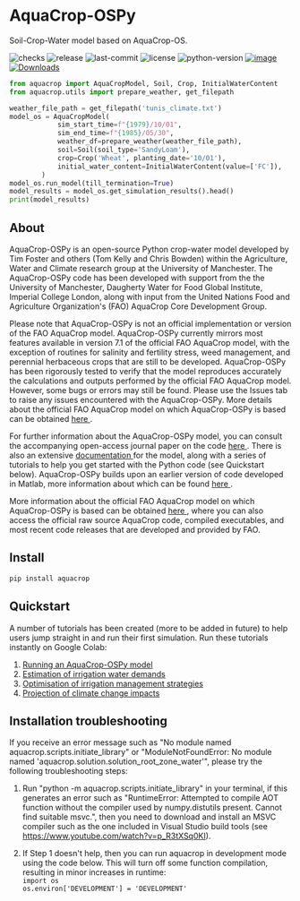 # AquaCrop-OSPy

Soil-Crop-Water model based on AquaCrop-OS.

![checks](https://badgen.net/github/checks/aquacropos/aquacrop)
![release](https://badgen.net/github/release/aquacropos/aquacrop)
![last-commit](https://badgen.net/github/last-commit/aquacropos/aquacrop)
![license](https://badgen.net/pypi/license/aquacrop)
![python-version](https://badgen.net/pypi/python/aquacrop)
[![image](https://pepy.tech/badge/aquacrop)](https://pepy.tech/project/aquacrop)
[![Downloads](https://pepy.tech/badge/aquacrop/month)](https://pepy.tech/project/aquacrop)


```python
from aquacrop import AquaCropModel, Soil, Crop, InitialWaterContent
from aquacrop.utils import prepare_weather, get_filepath

weather_file_path = get_filepath('tunis_climate.txt')
model_os = AquaCropModel(
            sim_start_time=f"{1979}/10/01",
            sim_end_time=f"{1985}/05/30",
            weather_df=prepare_weather(weather_file_path),
            soil=Soil(soil_type='SandyLoam'),
            crop=Crop('Wheat', planting_date='10/01'),
            initial_water_content=InitialWaterContent(value=['FC']),
        )
model_os.run_model(till_termination=True)
model_results = model_os.get_simulation_results().head()
print(model_results)
```

## About

AquaCrop-OSPy is an open-source Python crop-water model developed by Tim Foster and others (Tom Kelly and Chris Bowden) within the Agriculture, Water and Climate research group at the University of Manchester. The AquaCrop-OSPy code has been developed with support from the the University of Manchester, Daugherty Water for Food Global Institute, Imperial College London, along with input from the United Nations Food and Agriculture Organization's (FAO) AquaCrop Core Development Group. 

Please note that AquaCrop-OSPy is not an official implementation or version of the FAO AquaCrop model. AquaCrop-OSPy currently mirrors most features available in version 7.1 of the official FAO AquaCrop model, with the exception of routines for salinity and fertility stress, weed management, and perennial herbaceous crops that are still to be developed. AquaCrop-OSPy has been rigorously tested to verify that the model reproduces accurately the calculations and outputs performed by the official FAO AquaCrop model. However, some bugs or errors may still be found. Please use the Issues tab to raise any issues encountered with the AquaCrop-OSPy. More details about the official FAO AquaCrop model on which AquaCrop-OSPy is based can be obtained <a href=https://www.fao.org/aquacrop> here </a>.

For further information about the AquaCrop-OSPy model, you can consult the accompanying open-access journal paper on the code <a href=https://doi.org/10.1016/j.agwat.2021.106976> here </a>. 
There is also an extensive <a href=https://aquacropos.github.io/aquacrop/>documentation </a> for the model, along with a series of tutorials to help you get started with the Python code (see Quickstart below). AquaCrop-OSPy builds upon an earlier version of code developed in Matlab, more information about which can be found <a href=https://doi.org/10.1016/j.agwat.2016.11.015> here </a>. 

More information about the official FAO AquaCrop model on which AquaCrop-OSPy is based can be obtained <a href=https://www.fao.org/aquacrop> here </a>, where you can also access the official raw source AquaCrop code, compiled executables, and most recent code releases that are developed and provided by FAO.

## Install

```bash
pip install aquacrop
```

## Quickstart

A number of tutorials has been created (more to be added in future) to help users jump straight in and run their first simulation. Run these tutorials instantly on Google Colab:

1.  <a href=https://colab.research.google.com/github/aquacropos/aquacrop/blob/master/docs/notebooks/AquaCrop_OSPy_Notebook_1.ipynb>Running an AquaCrop-OSPy model</a>
2.  <a href=https://colab.research.google.com/github/aquacropos/aquacrop/blob/master/docs/notebooks/AquaCrop_OSPy_Notebook_2.ipynb>Estimation of irrigation water demands</a>
3.  <a href=https://colab.research.google.com/github/aquacropos/aquacrop/blob/master/docs/notebooks/AquaCrop_OSPy_Notebook_3.ipynb>Optimisation of irrigation management strategies</a>
4.  <a href=https://colab.research.google.com/github/aquacropos/aquacrop/blob/master/docs/notebooks/AquaCrop_OSPy_Notebook_4.ipynb>Projection of climate change impacts</a>


## Installation troubleshooting
If you receive an error message such as "No module named aquacrop.scripts.initiate_library" or "ModuleNotFoundError: No module named 'aquacrop.solution.solution_root_zone_water'", please try the following troubleshooting steps:

1. Run "python -m aquacrop.scripts.initiate_library" in your terminal, if this generates an error such as "RuntimeError: Attempted to compile AOT function without the compiler used by numpy.distutils present. Cannot find suitable msvc.", then you need to download and install an MSVC compiler such as the one included in Visual Studio build tools (see https://www.youtube.com/watch?v=p_R3tXSq0KI).

2. If Step 1 doesn't help, then you can run aquacrop in development mode using the code below. This will turn off some function compilation, resulting in minor increases in runtime: <br>
```import os```<br>
```os.environ['DEVELOPMENT'] = 'DEVELOPMENT'```

